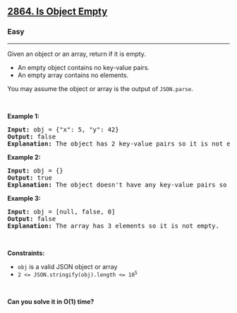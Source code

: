 <h2><a href="https://leetcode.com/problems/is-object-empty">2864. Is Object Empty</a></h2><h3>Easy</h3><hr><p>Given an object or an array, return if it is empty.</p>

<ul>
	<li>An empty object contains no key-value pairs.</li>
	<li>An empty array contains no elements.</li>
</ul>

<p>You may assume the object or array is the output of <code>JSON.parse</code>.</p>

<p> </p>
<p><strong class="example">Example 1:</strong></p>

<pre>
<strong>Input:</strong> obj = {"x": 5, "y": 42}
<strong>Output:</strong> false
<strong>Explanation:</strong> The object has 2 key-value pairs so it is not empty.
</pre>

<p><strong class="example">Example 2:</strong></p>

<pre>
<strong>Input:</strong> obj = {}
<strong>Output:</strong> true
<strong>Explanation:</strong> The object doesn't have any key-value pairs so it is empty.
</pre>

<p><strong class="example">Example 3:</strong></p>

<pre>
<strong>Input:</strong> obj = [null, false, 0]
<strong>Output:</strong> false
<strong>Explanation:</strong> The array has 3 elements so it is not empty.
</pre>

<p> </p>
<p><strong>Constraints:</strong></p>

<ul>
	<li><code>obj</code> is a valid JSON object or array</li>
	<li><code>2 <= JSON.stringify(obj).length <= 10<sup>5</sup></code></li>
</ul>

<p> </p>
<strong>Can you solve it in O(1) time?</strong>